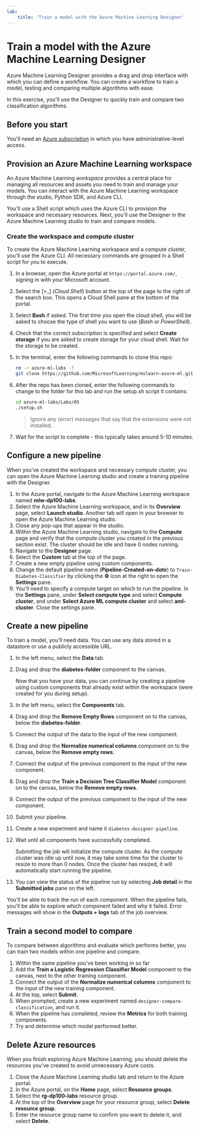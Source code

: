 ```yaml
---
lab:
    title: 'Train a model with the Azure Machine Learning Designer'
---
```


# Train a model with the Azure Machine Learning Designer

Azure Machine Learning Designer provides a drag and drop interface with which you can define a workflow. You can create a workflow to train a model, testing and comparing multiple algorithms with ease.

In this exercise, you'll use the Designer to quickly train and compare two classification algorithms.

## Before you start

You'll need an [Azure subscription](https://azure.microsoft.com/free?azure-portal=true) in which you have administrative-level access.

## Provision an Azure Machine Learning workspace

An Azure Machine Learning *workspace* provides a central place for managing all resources and assets you need to train and manage your models. You can interact with the Azure Machine Learning workspace through the studio, Python SDK, and Azure CLI. 

You'll use a Shell script which uses the Azure CLI to provision the workspace and necessary resources. Next, you'll use the Designer in the Azure Machine Learning studio to train and compare models.

### Create the workspace and compute cluster

To create the Azure Machine Learning workspace and a compute cluster, you'll use the Azure CLI. All necessary commands are grouped in a Shell script for you to execute.

1. In a browser, open the Azure portal at `https://portal.azure.com/`, signing in with your Microsoft account.
1. Select the \[>_] (*Cloud Shell*) button at the top of the page to the right of the search box. This opens a Cloud Shell pane at the bottom of the portal.
1. Select **Bash** if asked. The first time you open the cloud shell, you will be asked to choose the type of shell you want to use (*Bash* or *PowerShell*). 
1. Check that the correct subscription is specified and select **Create storage** if you are asked to create storage for your cloud shell. Wait for the storage to be created.
1. In the terminal, enter the following commands to clone this repo:

    ```bash
    rm -r azure-ml-labs -f
    git clone https://github.com/MicrosoftLearning/mslearn-azure-ml.git azure-ml-labs
    ```

1. After the repo has been cloned, enter the following commands to change to the folder for this lab and run the setup.sh script it contains:

    ```bash
    cd azure-ml-labs/Labs/05
    ./setup.sh
    ```

    > Ignore any (error) messages that say that the extensions were not installed. 

1. Wait for the script to complete - this typically takes around 5-10 minutes. 

## Configure a new pipeline

When you've created the workspace and necessary compute cluster, you can open the Azure Machine Learning studio and create a training pipeline with the Designer. 

1. In the Azure portal, navigate to the Azure Machine Learning workspace named **mlw-dp100-labs**.
1. Select the Azure Machine Learning workspace, and in its **Overview** page, select **Launch studio**. Another tab will open in your browser to open the Azure Machine Learning studio.
1. Close any pop-ups that appear in the studio.
1. Within the Azure Machine Learning studio, navigate to the **Compute** page and verify that the compute cluster you created in the previous section exist. The cluster should be idle and have 0 nodes running.
1. Navigate to the **Designer** page.
1. Select the **Custom** tab at the top of the page.
1. Create a new empty pipeline using custom components.
1. Change the default pipeline name (**Pipeline-Created-on-*date***) to `Train-Diabetes-Classifier` by clicking the **&#9881;** icon at the right to open the **Settings** pane.
1. You'll need to specify a compute target on which to run the pipeline. In the **Settings** pane, under **Select compute type** and select **Compute cluster**, and under **Select Azure ML compute cluster** and select **aml-cluster**. Close the settings pane.

## Create a new pipeline
To train a model, you'll need data. You can use any data stored in a datastore or use a publicly accessible URL.

1. In the left menu, select the **Data** tab.
1. Drag and drop the **diabetes-folder** component to the canvas.

    Now that you have your data, you can continue by creating a pipeline using custom components that already exist within the workspace (were created for you during setup).

1. In the left menu, select the **Components** tab.
1. Drag and drop the **Remove Empty Rows** component on to the canvas, below the **diabetes-folder**. 
1. Connect the output of the data to the input of the new component.
1. Drag and drop the **Normalize numerical columns** component on to the canvas, below the **Remove empty rows**. 
1. Connect the output of the previous component to the input of the new component.
1. Drag and drop the **Train a Decision Tree Classifier Model** component on to the canvas, below the **Remove empty rows**.
1. Connect the output of the previous component to the input of the new component. 
1. Submit your pipeline. 
1. Create a new experiment and name it `diabetes-designer-pipeline`. 
1. Wait until all components have successfully completed.

    Submitting the job will initialize the compute cluster. As the compute cluster was idle up until now, it may take some time for the cluster to resize to more than 0 nodes. Once the cluster has resized, it will automatically start running the pipeline. 

1. You can view the status of the pipeline run by selecting **Job detail** in the **Submitted jobs** pane on the left.

You'll be able to track the run of each component. When the pipeline fails, you'll be able to explore which component failed and why it failed. Error messages will show in the **Outputs + logs** tab of the job overview. 

## Train a second model to compare

To compare between algorithms and evaluate which performs better, you can train two models within one pipeline and compare.

1. Within the same pipeline you've been working in so far
1. Add the **Train a Logistic Regression Classifier Model** component to the canvas, next to the other training component.
1. Connect the output of the **Normalize numerical columns** component to the input of the new training component. 
1. At the top, select **Submit**. 
1. When prompted, create a new experiment named `designer-compare-classification`, and run it.  
1. When the pipeline has completed, review the **Metrics** for both training components.
1. Try and determine which model performed better.

## Delete Azure resources

When you finish exploring Azure Machine Learning, you should delete the resources you've created to avoid unnecessary Azure costs.

1. Close the Azure Machine Learning studio tab and return to the Azure portal.
1. In the Azure portal, on the **Home** page, select **Resource groups**.
1. Select the **rg-dp100-labs** resource group.
1. At the top of the **Overview** page for your resource group, select **Delete resource group**. 
1. Enter the resource group name to confirm you want to delete it, and select **Delete**.